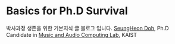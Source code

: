 # Basics for Ph.D Survival

박사과정 생존을 위한 기본지식 글 블로그 입니다. [SeungHeon Doh](https://seungheondoh.github.io/), Ph.D Candidate in [Music and Audio Computing Lab](https://mac.kaist.ac.kr/), KAIST

```{tableofcontents}
```
